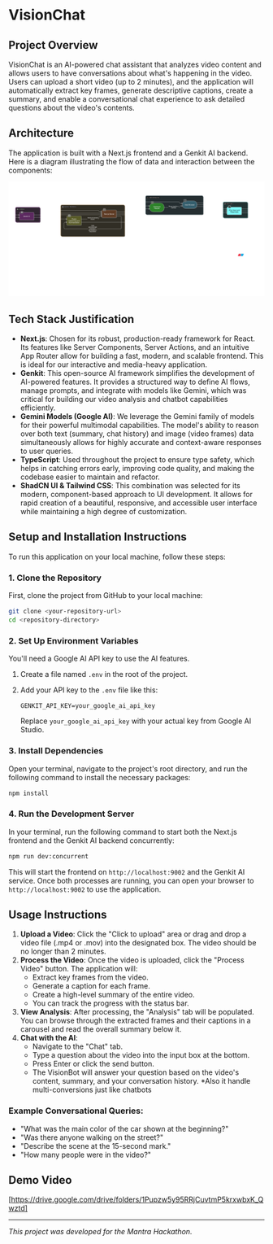 # VisionChat

## Project Overview

VisionChat is an AI-powered chat assistant that analyzes video content and allows users to have conversations about what's happening in the video. Users can upload a short video (up to 2 minutes), and the application will automatically extract key frames, generate descriptive captions, create a summary, and enable a conversational chat experience to ask detailed questions about the video's contents.

## Architecture

The application is built with a Next.js frontend and a Genkit AI backend. Here is a diagram illustrating the flow of data and interaction between the components:

![Architecture Diagram](./architecture_diagram.png)

## Tech Stack Justification

*   **Next.js**: Chosen for its robust, production-ready framework for React. Its features like Server Components, Server Actions, and an intuitive App Router allow for building a fast, modern, and scalable frontend. This is ideal for our interactive and media-heavy application.
*   **Genkit**: This open-source AI framework simplifies the development of AI-powered features. It provides a structured way to define AI flows, manage prompts, and integrate with models like Gemini, which was critical for building our video analysis and chatbot capabilities efficiently.
*   **Gemini Models (Google AI)**: We leverage the Gemini family of models for their powerful multimodal capabilities. The model's ability to reason over both text (summary, chat history) and image (video frames) data simultaneously allows for highly accurate and context-aware responses to user queries.
*   **TypeScript**: Used throughout the project to ensure type safety, which helps in catching errors early, improving code quality, and making the codebase easier to maintain and refactor.
*   **ShadCN UI & Tailwind CSS**: This combination was selected for its modern, component-based approach to UI development. It allows for rapid creation of a beautiful, responsive, and accessible user interface while maintaining a high degree of customization.

## Setup and Installation Instructions

To run this application on your local machine, follow these steps:

### 1. Clone the Repository

First, clone the project from GitHub to your local machine:
```bash
git clone <your-repository-url>
cd <repository-directory>
```

### 2. Set Up Environment Variables

You'll need a Google AI API key to use the AI features.

1.  Create a file named `.env` in the root of the project.
2.  Add your API key to the `.env` file like this:

    ```
    GENKIT_API_KEY=your_google_ai_api_key
    ```
    Replace `your_google_ai_api_key` with your actual key from Google AI Studio.

### 3. Install Dependencies

Open your terminal, navigate to the project's root directory, and run the following command to install the necessary packages:

```bash
npm install
```

### 4. Run the Development Server

In your terminal, run the following command to start both the Next.js frontend and the Genkit AI backend concurrently:

```bash
npm run dev:concurrent
```

This will start the frontend on `http://localhost:9002` and the Genkit AI service. Once both processes are running, you can open your browser to `http://localhost:9002` to use the application.

## Usage Instructions

1.  **Upload a Video**: Click the "Click to upload" area or drag and drop a video file (.mp4 or .mov) into the designated box. The video should be no longer than 2 minutes.
2.  **Process the Video**: Once the video is uploaded, click the "Process Video" button. The application will:
    *   Extract key frames from the video.
    *   Generate a caption for each frame.
    *   Create a high-level summary of the entire video.
    *   You can track the progress with the status bar.
3.  **View Analysis**: After processing, the "Analysis" tab will be populated. You can browse through the extracted frames and their captions in a carousel and read the overall summary below it.
4.  **Chat with the AI**:
    *   Navigate to the "Chat" tab.
    *   Type a question about the video into the input box at the bottom.
    *   Press Enter or click the send button.
    *   The VisionBot will answer your question based on the video's content, summary, and your conversation history.
    *Also it handle multi-conversions just like chatbots

### Example Conversational Queries:
*   "What was the main color of the car shown at the beginning?"
*   "Was there anyone walking on the street?"
*   "Describe the scene at the 15-second mark."
*   "How many people were in the video?"

## Demo Video

[https://drive.google.com/drive/folders/1Pupzw5y95RRjCuvtmP5krxwbxK_Qwztd]


---
*This project was developed for the Mantra Hackathon.*
